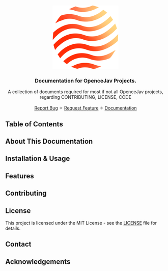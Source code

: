 <br />
<div align="center">
  <a href="/url">
    <img src="./assets/doc-logo.png" alt="Ember Socket Logo" height="200">
  </a>

<h3 align="center">
    Documentation for OpenceJav Projects.
</h3>

  <p align="center">
    A collection of documents required for most if not all 
    OpenceJav projects, regarding CONTRIBUTING, LICENSE,
    CODE
    <br />
    <br />
    <a href="https://github.com/openceJav/docs-required/issues">Report Bug</a>
    ✧
    <a href="https://github.com/openceJav/docs-required/issues">Request Feature</a>
    ✧
    <a href="/">Documentation</a>
  </p>
</div>

## Table of Contents

## About This Documentation

## Installation & Usage

## Features

## Contributing

## License

This project is licensed under the MIT License - see the [LICENSE](LICENSE) file for details.

## Contact

## Acknowledgements